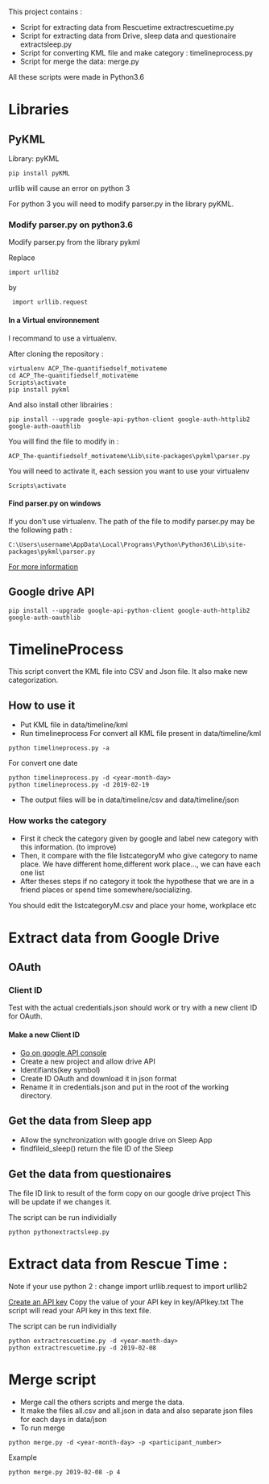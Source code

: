 This project contains :  
* Script for extracting data from Rescuetime extractrescuetime.py
* Script for extracting data from Drive, sleep data and questionaire extractsleep.py
* Script for converting KML file and make category : timelineprocess.py
* Script for merge the data: merge.py 

All these scripts were made in Python3.6
# Libraries
## PyKML

Library: pyKML
```
pip install pyKML
```

urllib will cause an error on python 3

For python 3 you will need to modify parser.py in the library pyKML.
### Modify parser.py on python3.6
Modify parser.py from the library pykml

Replace 
```
import urllib2
```
by 
```
 import urllib.request
```
#### In a Virtual environnement 
I recommand to use a virtualenv.

After cloning the repository :
```
virtualenv ACP_The-quantifiedself_motivateme
cd ACP_The-quantifiedself_motivateme
Scripts\activate 
pip install pykml
```
And also install other librairies :
```
pip install --upgrade google-api-python-client google-auth-httplib2 google-auth-oauthlib
```
You will find the file to modify in : 
```
ACP_The-quantifiedself_motivateme\Lib\site-packages\pykml\parser.py
```
You will need to activate it, each session you want to use your virtualenv
```
Scripts\activate 
```

#### Find parser.py on windows 
If you don't use virtualenv.
The path of the file to modify parser.py may be the following path :
```
C:\Users\username\AppData\Local\Programs\Python\Python36\Lib\site-packages\pykml\parser.py
```

[For more information](https://hk.saowen.com/a/842ebc6395113594f3132b11c04f46c77f74ffd55e6c85f5d3063d8d36eb7314)

## Google drive API 
```
pip install --upgrade google-api-python-client google-auth-httplib2 google-auth-oauthlib
```

# TimelineProcess 
This script convert the KML file into CSV and Json file. It also make new categorization. 

## How to use it 

* Put KML file in data/timeline/kml
* Run timelineprocess 
For convert all KML file present in data/timeline/kml
```
python timelineprocess.py -a 
```
For convert one date 
```
python timelineprocess.py -d <year-month-day> 
python timelineprocess.py -d 2019-02-19
```
* The output files will be in data/timeline/csv and data/timeline/json 

### How works the category

* First it check the category given by google and label new category with this information. (to improve)
* Then, it compare with the file listcategoryM who give category to name place. We have different home,different work place..., we can have each one list
* After theses steps if no category it took the hypothese that we are in a friend places or spend time somewhere/socializing.

You should edit the listcategoryM.csv and place your home, workplace etc

# Extract data from Google Drive 
## OAuth 
### Client ID
Test with the actual credentials.json should work or try with a new client ID for OAuth.
#### Make a new Client ID
* [Go on google API console](https://console.developers.google.com/) 
* Create a new project and allow drive API
* Identifiants(key symbol) 
* Create ID OAuth and download it in json format
* Rename it in credentials.json and put in the root of the working directory. 

## Get the data from Sleep app 
* Allow the synchronization with google drive on Sleep App
* findfileid_sleep() return the file ID of the Sleep

## Get the data from questionaires 
The file ID link to result of the form copy on our google drive project
This will be update if we changes it.

The script can be run individially 
```
python pythonextractsleep.py
```
# Extract data from Rescue Time : 
Note if your use python 2 : change import urllib.request to import urllib2

[Create an API key](https://www.rescuetime.com/anapi/manage) 
Copy the value of your API key in key/APIkey.txt 
The script will read your API key in this text file.

The script can be run individially 
```
python extractrescuetime.py -d <year-month-day>
python extractrescuetime.py -d 2019-02-08
```


# Merge script 
* Merge call the others scripts and merge the data. 
* It make the files all.csv and all.json in data and also separate json files for each days in data/json
* To run merge
```
python merge.py -d <year-month-day> -p <participant_number>
```
Example
```
python merge.py 2019-02-08 -p 4
```



 

